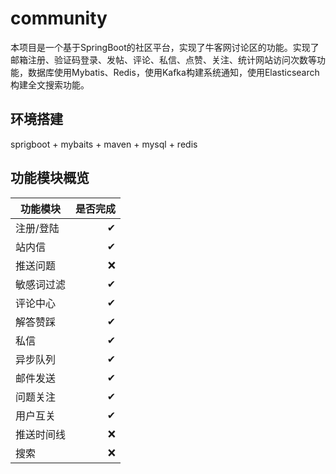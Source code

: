 # community
本项目是一个基于SpringBoot的社区平台，实现了牛客网讨论区的功能。实现了邮箱注册、验证码登录、发帖、评论、私信、点赞、关注、统计网站访问次数等功能，数据库使用Mybatis、Redis，使用Kafka构建系统通知，使用Elasticsearch构建全文搜索功能。

## 环境搭建
sprigboot + mybaits + maven + mysql + redis

## 功能模块概览
| 功能模块        | 是否完成    |
| --------   | -----:   |
| 注册/登陆        |   ✔    |
| 站内信        |  ✔     |
| 推送问题        | ❌      |
| 敏感词过滤        | ✔      |
| 评论中心        | ✔      |
| 解答赞踩        | ✔      |
| 私信        | ✔      |
| 异步队列        | ✔      |
| 邮件发送        | ✔       |
| 问题关注        | ✔       |
| 用户互关        | ✔       |
| 推送时间线        | ❌      |
| 搜索            | ❌       |